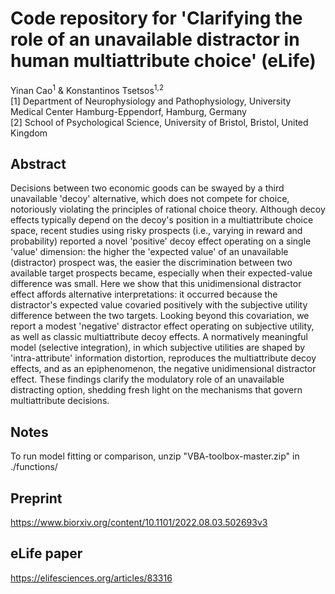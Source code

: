 # Code repository for 'Clarifying the role of an unavailable distractor in human multiattribute choice' (eLife)

Yinan Cao<sup>1</sup> & Konstantinos Tsetsos<sup>1,2</sup>  
[1] Department of Neurophysiology and Pathophysiology, University Medical Center Hamburg-Eppendorf, Hamburg, Germany  
[2] School of Psychological Science, University of Bristol, Bristol, United Kingdom

## Abstract
Decisions between two economic goods can be swayed by a third unavailable 'decoy' alternative, which does not compete for choice, notoriously violating the principles of rational choice theory. Although decoy effects typically depend on the decoy's position in a multiattribute choice space, recent studies using risky prospects (i.e., varying in reward and probability) reported a novel 'positive' decoy effect operating on a single 'value' dimension: the higher the 'expected value' of an unavailable (distractor) prospect was, the easier the discrimination between two available target prospects became, especially when their expected-value difference was small. Here we show that this unidimensional distractor effect affords alternative interpretations: it occurred because the distractor's expected value covaried positively with the subjective utility difference between the two targets. Looking beyond this covariation, we report a modest 'negative' distractor effect operating on subjective utility, as well as classic multiattribute decoy effects. A normatively meaningful model (selective integration), in which subjective utilities are shaped by 'intra-attribute' information distortion, reproduces the multiattribute decoy effects, and as an epiphenomenon, the negative unidimensional distractor effect. These findings clarify the modulatory role of an unavailable distracting option, shedding fresh light on the mechanisms that govern multiattribute decisions.

## Notes
To run model fitting or comparison, unzip "VBA-toolbox-master.zip" in ./functions/

## Preprint
https://www.biorxiv.org/content/10.1101/2022.08.03.502693v3

## eLife paper
https://elifesciences.org/articles/83316
